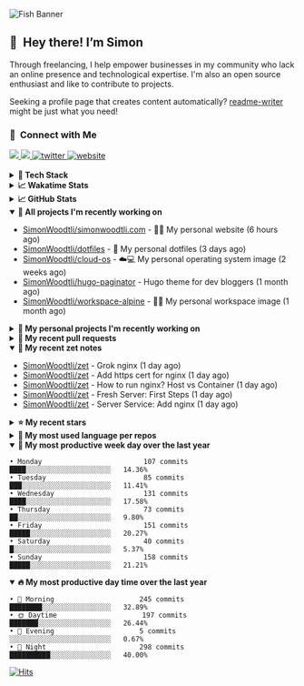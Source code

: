 ![Fish Banner](assets/fish.webp)

## 👋 &nbsp;Hey there! I’m Simon

Through freelancing, I help empower businesses in my community who lack
an online presence and technological expertise. I'm also an open source
enthusiast and like to contribute to projects.

Seeking a profile page that creates content automatically?
[readme-writer] might be just what you need!

### 🤝 &nbsp;Connect with Me

<div align="left">
<a href="https://linkedin.com/in/simonwoodtli" target="_blank">
<img src="https://img.shields.io/badge/linkedin-1E77B5?style=for-the-badge&logo=linkedin&logoColor=white alt=linkedin" />
</a>
<a href="https://github.com/simonwoodtli" target="_blank">
<img src="https://img.shields.io/badge/github-24292E?style=for-the-badge&logo=github&logoColor=white alt=github" />
</a>
<a href="https://twitter.com/simonwoodtlidev" target="_blank">
<img src="https://img.shields.io/badge/twitter-26a7de?style=for-the-badge&logo=twitter&logoColor=white" alt="twitter"/>
</a>
<a href="https://simonwoodtli.com" target="_blank">
<img src="https://img.shields.io/badge/website-E2925F?style=for-the-badge&logo=google-chrome&logoColor=white" alt="website"/>
</a>
</div>
<br/>


<details>
  <summary><b>🧰 Tech Stack</b></summary>
  <div align="center">
  <a href="https://skillicons.dev" target="_blank">
  <img src="https://skillicons.dev/icons?i=js,html,css,bash,python,go,postgresql,docker,vim,linux" alt="JavaScript, HTML, CSS, Bash, Python, Go, PostgreSQL, Docker, Vim,
  Linux">
  </a>
  </div>
</details>

<details>
  <summary><b>📈 Wakatime Stats</b></summary>
  <p align="center"><a href="https://wakatime.com/@SimonWoodtli">
  <img align="center" width="400" height="300" src="https://wakatime.com/share/@SimonWoodtli/7761bcef-e104-47d9-912a-dfd6bf08868b.svg" />
  </a>
  <a href="https://wakatime.com/@SimonWoodtli">
  <img align="center" width="400" height="300" src="https://wakatime.com/share/@SimonWoodtli/341953df-6a40-47b7-8220-ace4eabe0a17.svg" />
  </a></p>

  <h4><b>💬 I've been working with the following languages over the last 7 days</b></h4>

```
• Markdown                       15 hrs 51 mins                 ███████████████░░░░░░░░░░   58.15%
• CSS                            4 hrs 25 mins                  ████░░░░░░░░░░░░░░░░░░░░░   16.25%
• HTML                           3 hrs 48 mins                  ███░░░░░░░░░░░░░░░░░░░░░░   13.96%
• JavaScript                     2 hrs 21 mins                  ██░░░░░░░░░░░░░░░░░░░░░░░   8.67%
• conf                           22 mins                        ░░░░░░░░░░░░░░░░░░░░░░░░░   1.35%
• TOML                           10 mins                        ░░░░░░░░░░░░░░░░░░░░░░░░░   0.62%
• gitignore                      6 mins                         ░░░░░░░░░░░░░░░░░░░░░░░░░   0.39%
• sshconfig                      4 mins                         ░░░░░░░░░░░░░░░░░░░░░░░░░   0.29%
• Bash                           2 mins                         ░░░░░░░░░░░░░░░░░░░░░░░░░   0.13%
• XML                            1 min                          ░░░░░░░░░░░░░░░░░░░░░░░░░   0.11%
• Other                          0 secs                         ░░░░░░░░░░░░░░░░░░░░░░░░░   0.04%
• sshdconfig                     0 secs                         ░░░░░░░░░░░░░░░░░░░░░░░░░   0.03%
• sh                             0 secs                         ░░░░░░░░░░░░░░░░░░░░░░░░░   0.01%
• Text                           0 secs                         ░░░░░░░░░░░░░░░░░░░░░░░░░   0%
```

  <h4>👷 I've been working on the following projects over the last 7 days</h4>

```
• simonwoodtli.com               14 hrs 52 mins                 ██████████████░░░░░░░░░░░   54.51%
• Unknown Project                11 hrs 6 mins                  ██████████░░░░░░░░░░░░░░░   40.73%
• zet                            48 mins                        █░░░░░░░░░░░░░░░░░░░░░░░░   2.99%
• Private                        26 mins                        ░░░░░░░░░░░░░░░░░░░░░░░░░   1.64%
• cmd-zet                        2 mins                         ░░░░░░░░░░░░░░░░░░░░░░░░░   0.13%
```

  <h4><b>🛠️ I've been working with the following editors over the last 7 days</b></h4>

```
• Vim                            27 hrs 16 mins                 █████████████████████████   100%
```

  <h4><b>💻 I've been working with the following operating systems over the last 7 days</b></h4>

```
• Linux                          27 hrs 16 mins                 █████████████████████████   100%
```

</details>

<details>
  <summary><b>📈 GitHub Stats</b></summary>
  <div align="center">
  <a href="https://github.com/anuraghazra/github-readme-stats"> 
  <img src="https://github-readme-stats.vercel.app/api?username=simonwoodtli&theme=onedark&show_icons=true&hide_rank=true&custom_title=Stats&count_private=true&hide_border=true&hide=issues&line_height=24&bg_color=0d1117" alt="Github Stats">
  <img src="https://github-readme-stats.vercel.app/api/top-langs/?username=simonwoodtli&layout=compact&theme=onedark&count_private=true&hide_border=true&bg_color=0d1117" alt="Top Langs">
  </a>
  </div>
</details>

<details open="">
  <summary><b>👷 All projects I'm recently working on</b></summary>

* [SimonWoodtli/simonwoodtli.com](https://github.com/SimonWoodtli/simonwoodtli.com) - 👨‍💻 My personal website (6 hours ago)
* [SimonWoodtli/dotfiles](https://github.com/SimonWoodtli/dotfiles) - 🏡 My personal dotfiles (3 days ago)
* [SimonWoodtli/cloud-os](https://github.com/SimonWoodtli/cloud-os) - ☁️💻 My personal operating system image (2 weeks ago)
* [SimonWoodtli/hugo-paginator](https://github.com/SimonWoodtli/hugo-paginator) - Hugo theme for dev bloggers (1 month ago)
* [SimonWoodtli/workspace-alpine](https://github.com/SimonWoodtli/workspace-alpine) - 🤖🐳 My personal workspace image (1 month ago)

</details>
<details>
  <summary><b>🌱 My personal projects I'm recently working on</b></summary>

* [SimonWoodtli/simonwoodtli.com](https://github.com/SimonWoodtli/simonwoodtli.com) - 👨‍💻 My personal website (6 hours ago)
* [SimonWoodtli/dotfiles](https://github.com/SimonWoodtli/dotfiles) - 🏡 My personal dotfiles (3 days ago)
* [SimonWoodtli/cloud-os](https://github.com/SimonWoodtli/cloud-os) - ☁️💻 My personal operating system image (2 weeks ago)
* [SimonWoodtli/hugo-paginator](https://github.com/SimonWoodtli/hugo-paginator) - Hugo theme for dev bloggers (1 month ago)
* [SimonWoodtli/workspace-alpine](https://github.com/SimonWoodtli/workspace-alpine) - 🤖🐳 My personal workspace image (1 month ago)

</details>
<details>
  <summary><b>🔨 My recent pull requests</b></summary>

* [feat: add wireguard-generate-keys script](https://github.com/SimonWoodtli/dotfiles-old/pull/14) on [SimonWoodtli/dotfiles-old](https://github.com/SimonWoodtli/dotfiles-old) (16 months ago)
* [feat: add video-to-gif script](https://github.com/SimonWoodtli/dotfiles-old/pull/13) on [SimonWoodtli/dotfiles-old](https://github.com/SimonWoodtli/dotfiles-old) (16 months ago)
* [feat: add spoof-mac-linux script](https://github.com/SimonWoodtli/dotfiles-old/pull/12) on [SimonWoodtli/dotfiles-old](https://github.com/SimonWoodtli/dotfiles-old) (16 months ago)
* [feat: add sp-tmux script](https://github.com/SimonWoodtli/dotfiles-old/pull/11) on [SimonWoodtli/dotfiles-old](https://github.com/SimonWoodtli/dotfiles-old) (16 months ago)
* [feat: add sp script](https://github.com/SimonWoodtli/dotfiles-old/pull/10) on [SimonWoodtli/dotfiles-old](https://github.com/SimonWoodtli/dotfiles-old) (16 months ago)

</details>
<details open="">
  <summary><b>📝 My recent zet notes</b></summary>

* [SimonWoodtli/zet](https://github.com/SimonWoodtli/zet/tree/a6697cf92d7dfbcb3cae1c0b9eae29d2cba14e6c/20240104194645) - Grok nginx (1 day ago)
* [SimonWoodtli/zet](https://github.com/SimonWoodtli/zet/tree/aa54e8741e53670359d53b07030041dc715ef3fd/20240104162118) - Add https cert for nginx (1 day ago)
* [SimonWoodtli/zet](https://github.com/SimonWoodtli/zet/tree/b3a339ef43404da299d1b1eeb97f68578a642b4a/20240104161534) - How to run nginx? Host vs Container (1 day ago)
* [SimonWoodtli/zet](https://github.com/SimonWoodtli/zet/tree/45a2cac2b0649808b1ff823bd31bdcacd5835049/20240104161046) - Fresh Server: First Steps (1 day ago)
* [SimonWoodtli/zet](https://github.com/SimonWoodtli/zet/tree/4c2951a90d78b854f5c0022f11b44b21877cac98/20240104154437) - Server Service: Add nginx (1 day ago)

</details>
<details>
  <summary><b>⭐ My recent stars</b></summary>


</details>
<details>
  <summary><b>💬 My most used language per repos</b></summary>

```
• Shell                          15 repos                       ███████████████████░░░░░░   75.00%
• JavaScript                     1 repo                         █░░░░░░░░░░░░░░░░░░░░░░░░   5.00%
• CSS                            2 repos                        ███░░░░░░░░░░░░░░░░░░░░░░   10.00%
• Nix                            1 repo                         █░░░░░░░░░░░░░░░░░░░░░░░░   5.00%
• HTML                           1 repo                         █░░░░░░░░░░░░░░░░░░░░░░░░   5.00%
```

</details>
<details open="">
  <summary><b>📆 My most productive week day over the last year</b></summary>

```
• Monday                         107 commits                    ████░░░░░░░░░░░░░░░░░░░░░   14.36%
• Tuesday                        85 commits                     ███░░░░░░░░░░░░░░░░░░░░░░   11.41%
• Wednesday                      131 commits                    ████░░░░░░░░░░░░░░░░░░░░░   17.58%
• Thursday                       73 commits                     ██░░░░░░░░░░░░░░░░░░░░░░░   9.80%
• Friday                         151 commits                    █████░░░░░░░░░░░░░░░░░░░░   20.27%
• Saturday                       40 commits                     █░░░░░░░░░░░░░░░░░░░░░░░░   5.37%
• Sunday                         158 commits                    █████░░░░░░░░░░░░░░░░░░░░   21.21%
```

</details>
<details open="">
  <summary><b>🔥 My most productive day time over the last year</b></summary>

```
• 🌅 Morning                     245 commits                    ████████░░░░░░░░░░░░░░░░░   32.89%
• 🌞 Daytime                     197 commits                    ███████░░░░░░░░░░░░░░░░░░   26.44%
• 🌇 Evening                     5 commits                      ░░░░░░░░░░░░░░░░░░░░░░░░░   0.67%
• 🌃 Night                       298 commits                    ██████████░░░░░░░░░░░░░░░   40.00%
```

</details>

[![Hits](https://hits.seeyoufarm.com/api/count/incr/badge.svg?url=https%3A%2F%2Fgithub.com%2Fsimonwoodtli&count_bg=%23689D6A&title_bg=%23282828&icon=&icon_color=%23E7E7E7&title=views+%28today+%2F+total%29&edge_flat=false)](https://hits.seeyoufarm.com)

[readme-writer]: <https://github.com/SimonWoodtli/readme-writer>
